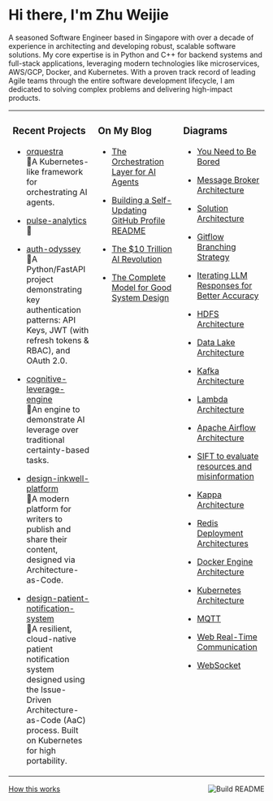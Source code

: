 # Hi there, I'm Zhu Weijie

A seasoned Software Engineer based in Singapore with over a decade of experience in architecting and developing robust, scalable software solutions. My core expertise is in Python and C++ for backend systems and full-stack applications, leveraging modern technologies like microservices, AWS/GCP, Docker, and Kubernetes. With a proven track record of leading Agile teams through the entire software development lifecycle, I am dedicated to solving complex problems and delivering high-impact products.

<table>
<tr>
<td valign="top" width="33%">

### Recent Projects
<!-- recent_projects starts -->
* [orquestra](https://github.com/zhu-weijie/orquestra)<br/>🧮A Kubernetes-like framework for orchestrating AI agents.

* [pulse-analytics](https://github.com/zhu-weijie/pulse-analytics)<br/>🧮

* [auth-odyssey](https://github.com/zhu-weijie/auth-odyssey)<br/>🧮A Python/FastAPI project demonstrating key authentication patterns: API Keys, JWT (with refresh tokens & RBAC), and OAuth 2.0.

* [cognitive-leverage-engine](https://github.com/zhu-weijie/cognitive-leverage-engine)<br/>🧮An engine to demonstrate AI leverage over traditional certainty-based tasks.

* [design-inkwell-platform](https://github.com/zhu-weijie/design-inkwell-platform)<br/>🧮A modern platform for writers to publish and share their content, designed via Architecture-as-Code.

* [design-patient-notification-system](https://github.com/zhu-weijie/design-patient-notification-system)<br/>🧮A resilient, cloud-native patient notification system designed using the Issue-Driven Architecture-as-Code (AaC) process. Built on Kubernetes for high portability.
<!-- recent_projects ends -->

</td>
<td valign="top" width="33%">

### On My Blog
<!-- blog starts -->
* [The Orchestration Layer for AI Agents](https://zhu-weijie.github.io/posts/2025-09-01-the-orchestration-layer-for-ai-agents/)

* [Building a Self-Updating GitHub Profile README](https://zhu-weijie.github.io/posts/2025-08-31-building-a-self-updating-github-profile-readme/)

* [The $10 Trillion AI Revolution](https://zhu-weijie.github.io/posts/2025-08-31-the-ten-trillion-dollars-ai-revolution/)

* [The Complete Model for Good System Design](https://zhu-weijie.github.io/posts/2025-08-31-the-complete-model-for-good-system-design/)
<!-- blog ends -->

</td>
<td valign="top" width="33%">

### Diagrams
<!-- diagrams starts -->
* [You Need to Be Bored](https://zhu-weijie.github.io/posts/2025-09-09-embracing-boredom/)

* [Message Broker Architecture](https://zhu-weijie.github.io/posts/2025-09-08-message-broker/)

* [Solution Architecture](https://zhu-weijie.github.io/posts/2025-09-08-architecture/)

* [Gitflow Branching Strategy](https://zhu-weijie.github.io/posts/2025-09-08-gitflow-branching-strategy/)

* [Iterating LLM Responses for Better Accuracy](https://zhu-weijie.github.io/posts/2025-09-08-iterating-llm-responses/)

* [HDFS Architecture](https://zhu-weijie.github.io/posts/2025-09-08-hdfs/)

* [Data Lake Architecture](https://zhu-weijie.github.io/posts/2025-09-08-data-lake-architecture/)

* [Kafka Architecture](https://zhu-weijie.github.io/posts/2025-09-08-kafka/)

* [Lambda Architecture](https://zhu-weijie.github.io/posts/2025-09-08-lambda-architecture/)

* [Apache Airflow Architecture](https://zhu-weijie.github.io/posts/2025-09-08-airflow/)

* [SIFT to evaluate resources and misinformation](https://zhu-weijie.github.io/posts/2025-09-08-sift/)

* [Kappa Architecture](https://zhu-weijie.github.io/posts/2025-09-08-kappa-architecture/)

* [Redis Deployment Architectures](https://zhu-weijie.github.io/posts/2025-09-07-redis-deployment/)

* [Docker Engine Architecture](https://zhu-weijie.github.io/posts/2025-09-07-docker-engine/)

* [Kubernetes Architecture](https://zhu-weijie.github.io/posts/2025-09-07-kubernetes-architecture/)

* [MQTT](https://zhu-weijie.github.io/posts/2025-09-07-mqtt/)

* [Web Real-Time Communication](https://zhu-weijie.github.io/posts/2025-09-07-web-rtc/)

* [WebSocket](https://zhu-weijie.github.io/posts/2025-09-07-websockets/)
<!-- diagrams ends -->

</td>
</tr>
</table>

<a href="https://github.com/zhu-weijie/zhu-weijie/actions"><img src="https://github.com/zhu-weijie/zhu-weijie/workflows/Build%20README/badge.svg" align="right" alt="Build README"></a><a href="https://zhu-weijie.github.io/posts/2025-08-31-building-a-self-updating-github-profile-readme/">How this works</a>
